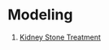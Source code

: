 # Modeling

1. [Kidney Stone Treatment](https://github.com/vanessaaleung/ds-case-studies/tree/master/modeling/kidney-stone-treatment)
